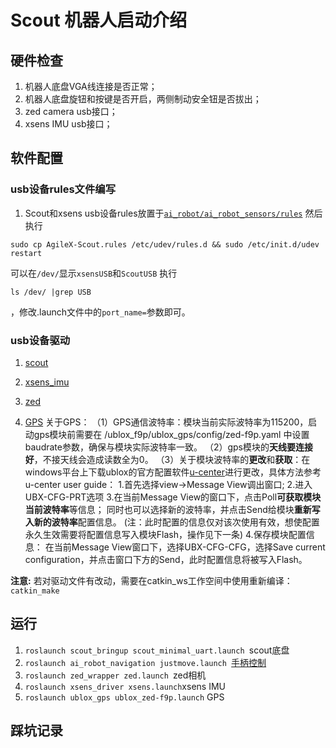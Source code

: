 # Scout 机器人启动介绍
## 硬件检查
1. 机器人底盘VGA线连接是否正常；
2. 机器人底盘旋钮和按键是否开启，两侧制动安全钮是否拔出；
3. zed camera usb接口；
4. xsens IMU usb接口；

## 软件配置
### usb设备rules文件编写
1. Scout和xsens usb设备rules放置于[`ai_robot/ai_robot_sensors/rules`](https://github.com/NLS-SJTU/ai_robot/tree/master/ai_robot_sensors/rules)
然后执行
```
sudo cp AgileX-Scout.rules /etc/udev/rules.d && sudo /etc/init.d/udev restart
```
可以在`/dev/`显示`xsensUSB`和`ScoutUSB`
执行
```
ls /dev/ |grep USB
```
，修改.launch文件中的`port_name=`参数即可。

### usb设备驱动
1. [scout](https://github.com/westonrobot/scout_ros)


2. [xsens_imu](https://github.com/xsens/xsens_mti_ros_node)


3. [zed](https://github.com/stereolabs/zed-ros-wrapper)


4. [GPS](https://github.com/ros-agriculture/ublox_f9p)
关于GPS：
（1）GPS通信波特率：模块当前实际波特率为115200，启动gps模块前需要在 /ublox_f9p/ublox_gps/config/zed-f9p.yaml 中设置baudrate参数，确保与模块实际波特率一致。
（2）gps模块的**天线要连接好**，不接天线会造成读数全为0。
（3）关于模块波特率的**更改**和**获取**：在windows平台上下载ublox的官方配置软件[u-center](https://www.u-blox.com/zh/product/u-center)进行更改，具体方法参考u-center user guide：
	   1.首先选择view->Message View调出窗口;
	   2.进入UBX-CFG-PRT选项
	   3.在当前Message View的窗口下，点击Poll**可获取模块当前波特率**等信息；
	     同时也可以选择新的波特率，并点击Send给模块**重新写入新的波特率**配置信息。
	     (注：此时配置的信息仅对该次使用有效，想使配置永久生效需要将配置信息写入模块Flash，操作见下一条)
	   4.保存模块配置信息：
	     在当前Message View窗口下，选择UBX-CFG-CFG，选择Save current configuration，并点击窗口下方的Send，此时配置信息将被写入Flash。
 


  



**注意:** 若对驱动文件有改动，需要在catkin_ws工作空间中使用重新编译：`catkin_make`




## 运行
1. `roslaunch scout_bringup scout_minimal_uart.launch `scout底盘
2. `roslaunch ai_robot_navigation justmove.launch `[手柄控制](https://github.com/NLS-SJTU/ai_robot_doc/tree/master/software/navigation)
3. `roslaunch zed_wrapper zed.launch `zed相机
4. `roslaunch xsens_driver xsens.launch`xsens IMU
5. `roslaunch ublox_gps ublox_zed-f9p.launch`  GPS


## 踩坑记录
